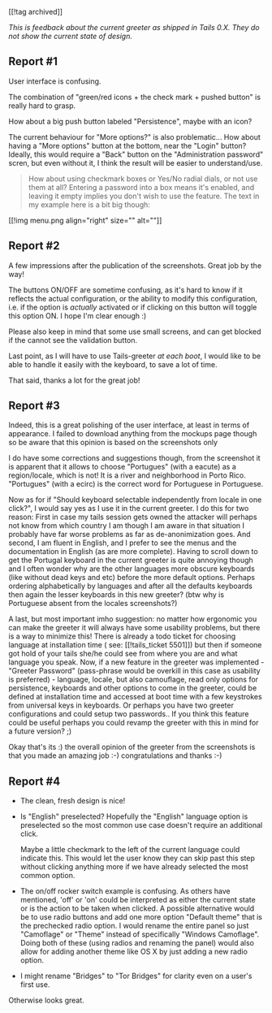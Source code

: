 [[!tag archived]]

*This is feedback about the current greeter as shipped in Tails 0.X. They do
not show the current state of design.*

Report #1
---------

User interface is confusing.

The combination of "green/red icons + the check mark + pushed button" is
really hard to grasp.

How about a big push button labeled "Persistence", maybe with an icon?

The current behaviour for "More options?" is also problematic... How about
having a "More options" button at the bottom, near the "Login" button?
Ideally, this would require a "Back" button on the "Administration
password" scren, but even without it, I think the result will be easier
to understand/use.

> How about using checkmark boxes or Yes/No radial dials, or not use
> them at all? Entering a password into a box means it's enabled, and
> leaving it empty implies you don't wish to use the feature. The text
> in my example here is a bit big though:

[[!img menu.png align="right" size="" alt=""]]

Report #2
---------

A few impressions after the publication of the screenshots. Great job
by the way!

The buttons ON/OFF are sometime confusing, as it's hard to know if it
reflects the actual configuration, or the ability to modify this
configuration, i.e. if the option is *actually* activated or if
clicking on this button will toggle this option ON. I hope I'm clear
enough :)

Please also keep in mind that some use small screens, and can get
blocked if the cannot see the validation button.

Last point, as I will have to use Tails-greeter *at each boot*,
I would like to be able to handle it easily with the keyboard, to save
a lot of time.

That said, thanks a lot for the great job!

Report #3
---------

Indeed, this is a great polishing of the user interface, at least in
terms of appearance. I failed to download anything from the mockups
page though so be aware that this opinion is based on the screenshots
only

I do have some corrections and suggestions though, from the screenshot
it is apparent that it allows to choose "Portugues" (with a eacute) as
a region/locale, which is not! It is a river and neighborhood in Porto
Rico. "Portugues" (with a ecirc) is the correct word for Portuguese in Portuguese.

Now as for if "Should keyboard selectable independently from locale in
one click?", I would say yes as I use it in the current greeter. I do
this for two reason: First in case my tails session gets owned the
attacker will perhaps not know from which country I am though I am
aware in that situation I probably have far worse problems as far as
de-anonimization goes. And second, I am fluent in English, and
I prefer to see the menus and the documentation in English (as are
more complete). Having to scroll down to get the Portugal keyboard in
the current greeter is quite annoying though and I often wonder why
are the other languages more obscure keyboards (like without dead keys
and etc) before the more default options. Perhaps ordering
alphabetically by languages and after all the defaults keyboards then
again the lesser keyboards in this new greeter? (btw why is Portuguese
absent from the locales screenshots?)

A last, but most important imho suggestion: no matter how ergonomic
you can make the greeter it will always have some usability problems,
but there is a way to minimize this! There is already a todo ticket
for choosing language at installation time ( see:
[[!tails_ticket 5501]])
but then if someone got hold of your tails she/he could see from where
you are and what language you speak. Now, if a new feature in the
greeter was implemented - "Greeter Password" (pass-phrase would be
overkill in this case as usability is preferred) - language, locale,
but also camouflage, read only options for persistence, keyboards and
other options to come in the greeter, could be defined at installation
time and accessed at boot time with a few keystrokes from universal
keys in keyboards. Or perhaps you have two greeter configurations and
could setup two passwords.. If you think this feature could be useful
perhaps you could revamp the greeter with this in mind for a future
version? ;)

Okay that's its :) the overall opinion of the greeter from the
screenshots is that you made an amazing job :-) congratulations and
thanks :-)

Report #4
---------

- The clean, fresh design is nice!

- Is "English" preselected? Hopefully the "English" language option is
  preselected so the most common use case doesn't require an additional click.

  Maybe a little checkmark to the left of the current language could indicate
  this. This would let the user know they can skip past this step without
  clicking anything more if we have already selected the most common option.

- The on/off rocker switch example is confusing. As others have mentioned,
  'off' or 'on' could be interpreted as either the current state or is the action
  to be taken when clicked. A possible alternative would be to use radio buttons
  and add one more option "Default theme" that is the prechecked radio option. I
  would rename the entire panel so just "Camoflage" or "Theme" instead of
  specifically "Windows Camoflage". Doing both of these (using radios and
  renaming the panel) would also allow for adding another theme like OS X by just
  adding a new radio option.

- I might rename "Bridges" to "Tor Bridges" for clarity even on a user's first
  use.

Otherwise looks great.
